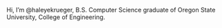 Hi, I’m @haleyekrueger, B.S. Computer Science graduate of Oregon State University, College of Engineering.

<!---
haleyekrueger/haleyekrueger is a ✨ special ✨ repository because its `README.md` (this file) appears on your GitHub profile.
You can click the Preview link to take a look at your changes.
--->
